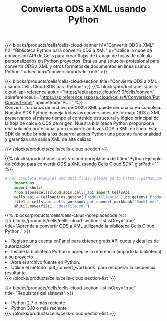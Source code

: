 ﻿---
title:  Convierta ODS a XML usando Python
description:  Utilizar el SDK de la nube Aspose.Cells para Python para convertir un archivo de formato ODS a un archivo de formato XML.
kwords: Excel, Convert ODS to XML, REST, Python
howto: How to convert ODS to XML using Aspose.Cells Cloud Python library.
---
{{< blocks/products/cells/cells-cloud-banner h1="Convertir ODS a XML" h2="Biblioteca Python para convertir ODS a XML" p="Utilice la nube de conversión API de Cells para crear flujos de trabajo de hojas de cálculo personalizados en Python proyectos. Esta es una solución profesional para convertir ODS a XML y otros formatos de documentos en línea usando Python." urlsection="conversion/ods-to-xml/" >}}

{{< blocks/products/cells/cells-cloud-section title="Convierta ODS a XML usando Cells Cloud SDK para Python" >}}
{{% blocks/products/cells/cells-cloud-api-reference apiurl="https://api.aspose.cloud/v3.0/cells/convert" apireferenceurl="https://apireference.aspose.cloud/cells/#/Conversion/PutConvertExcel" apimethod="PUT" %}}
<br/>
Convertir formatos de archivo de ODS a XML puede ser una tarea compleja. Nuestro SDK Python maneja todas las conversiones de formato ODS a XML preservando al mismo tiempo el contenido estructural y lógico principal de la hoja de cálculo ODS de origen. Nuestra biblioteca Python proporciona una solución profesional para convertir archivos ODS a XML en línea. Este SDK de nube brinda a los desarrolladores Python una potente funcionalidad y garantiza una salida XML de alta calidad.

{{< /blocks/products/cells/cells-cloud-section >}}

{{% blocks/products/cells/cells-cloud-noreplacecode title="Python Ejemplo de código para convertir ODS a XML usando Cells Cloud SDK" gistPath="" %}}
 
```python
# For complete examples and data files, please go to https://github.com/aspose-cells-cloud/aspose-cells-cloud-python/
    import os
    import shutil
    from asposecellscloud.apis.cells_api import CellsApi
    cells_api = CellsApi(os.getenv('ProductClientId'),os.getenv('ProductClientSecret'))
    file1 = cells_api.cells_workbook_put_convert_workbook("Book1.ods",format="xml")
    shutil.move(file1, "destFile.xml")     
```
 
{{% /blocks/products/cells/cells-cloud-noreplacecode %}}
<br/>
{{< blocks/products/cells/cells-cloud-section-list isGrey="true" title="Aprenda a convertir ODS a XML utilizando la biblioteca Cells Cloud Python." >}}
<li> Registre una cuenta en<a href="https://dashboard.aspose.cloud/">Panel</a> para obtener gratis API cuota y detalles de autorización</li>
<li>Instale la biblioteca Python y agregue la referencia (importe la biblioteca) a su proyecto.</li>
<li>Abra el archivo fuente en Python.</li>
<li>Utilice el método `put_convert_workbook` para recuperar la secuencia resultante.</li>
{{< /blocks/products/cells/cells-cloud-section-list >}}

{{< blocks/products/cells/cells-cloud-section-list isGrey="true" title="Requisitos del sistema" >}}
<li>Python 2.7 o más reciente</li>
<li>Python 3.10 o más reciente</li>
{{< /blocks/products/cells/cells-cloud-section-list >}}
